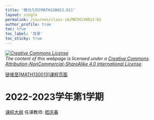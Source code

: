 ```yaml
---
title: '微分几何[MATH130013.01]'
layout: single
permalink: /courses/class-id/MATH130013-01
author_profile: true
toc: true
toc_label: '目录'
toc_sticky: true
---
```



<div class='notice--warning'>
	<p><i><a rel='license' href='http://creativecommons.org/licenses/by-nc-sa/4.0/'><img alt='Creative Commons License' style='border-width:0' src='https://i.creativecommons.org/l/by-nc-sa/4.0/88x31.png' /></a><br /> The content of this webpage is licensed under a <a rel='license' href='http://creativecommons.org/licenses/by-nc-sa/4.0/'>Creative Commons Attribution-NonCommercial-ShareAlike 4.0 International License</a>.</i></p>
</div>

<a href='https://fdu-math.github.io/courses/MATH130013'>链接至[MATH130013]课程页面</a>

# 2022-2023学年第1学期
<a href='https://fdu-math.github.io/courses/syllabus/MATH130013.01-2022-2023-1 (Encrypted).pdf'>课程大纲</a>
任课教师: <a href='https://fdu-math.github.io/teachers/嵇庆春'>嵇庆春</a>
